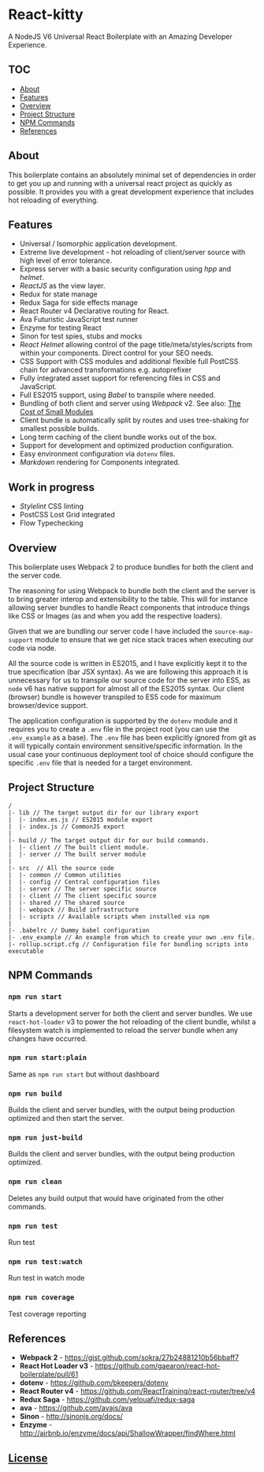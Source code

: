 # React-kitty

A NodeJS V6 Universal React Boilerplate with an Amazing Developer Experience.


## TOC

 - [About](https://github.com/seedyee/react-kitty#about)
 - [Features](https://github.com/seedyee/react-kitty#features)
 - [Overview](https://github.com/seedyee/react-kitty#overview)
 - [Project Structure](https://github.com/seedyee/react-kitty#project-structure)
 - [NPM Commands](https://github.com/seedyee/react-kitty#npm-commands)
 - [References](https://github.com/seedyee/react-kitty#references)


## About

This boilerplate contains an absolutely minimal set of dependencies in order to get you up and running with a universal react project as quickly as possible. It provides you with a great development experience that includes hot reloading of everything.



## Features

- Universal / Isomorphic application development.
- Extreme live development - hot reloading of client/server source with high level of error tolerance.
- Express server with a basic security configuration using *hpp* and *helmet*.
- *ReactJS* as the view layer.
- Redux for state manage
- Redux Saga for side effects manage
- React Router v4  Declarative routing for React.
- Ava Futuristic JavaScript test runner
- Enzyme for testing React
- Sinon for test spies, stubs and mocks
- *React Helmet* allowing control of the page title/meta/styles/scripts from within your components. Direct control for your SEO needs.
- CSS Support with CSS modules and additional flexible full PostCSS chain for advanced transformations e.g. autoprefixer
- Fully integrated asset support for referencing files in CSS and JavaScript.
- Full ES2015 support, using *Babel* to transpile where needed.
- Bundling of both client and server using *Webpack* v2. See also: [The Cost of Small Modules](https://nolanlawson.com/2016/08/15/the-cost-of-small-modules/)
- Client bundle is automatically split by routes and uses tree-shaking for smallest possible builds.
- Long term caching of the client bundle works out of the box.
- Support for development and optimized production configuration.
- Easy environment configuration via `dotenv` files.
- *Markdown* rendering for Components integrated.


## Work in progress

- *Stylelint* CSS linting
- PostCSS Lost Grid integrated
- Flow Typechecking


## Overview

This boilerplate uses Webpack 2 to produce bundles for both the client and the
server code.

The reasoning for using Webpack to bundle both the client and the server is to bring greater interop and extensibility to the table. This will for instance allowing server bundles to handle React components that introduce things like CSS or Images (as and when you add the respective loaders).

Given that we are bundling our server code I have included the `source-map-support` module to ensure that we get nice stack traces when executing our code via node.

All the source code is written in ES2015, and I have explicitly kept it to the true specification (bar JSX syntax). As we are following this approach it is unnecessary for us to transpile our source code for the server into ES5, as `node` v6 has native support for almost all of the ES2015 syntax. Our client (browser) bundle is however transpiled to ES5 code for maximum browser/device support.

The application configuration is supported by the `dotenv` module and it requires you to create a `.env` file in the project root (you can use the `.env_example` as a base). The `.env` file has been explicitly ignored from git as it will typically contain environment sensitive/specific information. In the usual case your continuous deployment tool of choice should configure the specific `.env` file that is needed for a target environment.



## Project Structure

```
/
|- lib // The target output dir for our library export
|  |- index.es.js // ES2015 module export
|  |- index.js // CommonJS export
|
|- build // The target output dir for our build commands.
|  |- client // The built client module.
|  |- server // The built server module
|
|- src  // All the source code
|  |- common // Common utilities
|  |- config // Central configuration files
|  |- server // The server specific source
|  |- client // The client specific source
|  |- shared // The shared source
|  |- webpack // Build infrastructure
|  |- scripts // Available scripts when installed via npm
|
|- .babelrc // Dummy babel configuration
|- .env_example // An example from which to create your own .env file.
|- rollup.script.cfg // Configuration file for bundling scripts into executable
```

## NPM Commands

### `npm run start`

Starts a development server for both the client and server bundles. We use `react-hot-loader` v3 to power the hot reloading of the client bundle, whilst a filesystem watch is implemented to reload the server bundle when any changes have occurred.

### `npm run start:plain`
Same as `npm run start` but without dashboard

### `npm run build`

Builds the client and server bundles, with the output being production optimized and then start the server.

### `npm run just-build`

Builds the client and server bundles, with the output being production optimized.

### `npm run clean`

Deletes any build output that would have originated from the other commands.

### `npm run test`
Run test

### `npm run test:watch`
Run test in watch mode

### `npm run coverage`

Test coverage reporting

## References

  - __Webpack 2__ - https://gist.github.com/sokra/27b24881210b56bbaff7
  - __React Hot Loader v3__ - https://github.com/gaearon/react-hot-boilerplate/pull/61
  - __dotenv__ - https://github.com/bkeepers/dotenv
  - __React Router v4__ - https://github.com/ReactTraining/react-router/tree/v4
  - __Redux Saga__ - https://github.com/yelouafi/redux-saga
  - __ava__ - https://github.com/avajs/ava
  - __Sinon__ - http://sinonjs.org/docs/
  - __Enzyme__ - http://airbnb.io/enzyme/docs/api/ShallowWrapper/findWhere.html

## [License](license)

